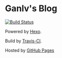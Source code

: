 # Ganlv's Blog

[![Build Status](https://travis-ci.org/ganlvtech/ganlvtech.github.io.svg?branch=dev)](https://travis-ci.org/ganlvtech/ganlvtech.github.io)

Powered by [Hexo](https://hexo.io/).

Build by [Travis-CI](https://travis-ci.org/).

Hosted by [GitHub Pages](https://pages.github.com/)
